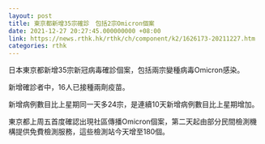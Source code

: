 ```yaml
---
layout: post
title: 東京都新增35宗確診　包括2宗Omicron個案
date: 2021-12-27 20:27:45.000000000 +08:00
link: https://news.rthk.hk/rthk/ch/component/k2/1626173-20211227.htm
categories: rthk
---
```


日本東京都新增35宗新冠病毒確診個案，包括兩宗變種病毒Omicron感染。

新增確診者中，16人已接種兩劑疫苗。

新增病例數目比上星期同一天多24宗，是連續10天新增病例數目比上星期增加。

東京都上周五首度確認出現社區傳播Omicron個案，第二天起由部分民間檢測機構提供免費檢測服務，這些檢測站今天增至180個。
